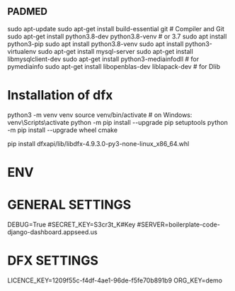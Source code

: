 ## PADMED ##
sudo apt-update
sudo apt-get install build-essential git # Compiler and Git
sudo apt-get install python3.8-dev python3.8-venv # or 3.7
sudo apt install python3-pip
sudo apt install python3.8-venv
sudo apt install python3-virtualenv
sudo apt-get install mysql-server
sudo apt-get install libmysqlclient-dev
sudo apt-get install python3-mediainfodll # for pymediainfo
sudo apt-get install libopenblas-dev liblapack-dev # for Dlib

# Installation of dfx #

python3 -m venv venv
source venv/bin/activate # on Windows: venv\Scripts\activate
python -m pip install --upgrade pip setuptools
python -m pip install --upgrade wheel cmake

pip install dfxapi/lib/libdfx-4.9.3.0-py3-none-linux_x86_64.whl


# ENV

# GENERAL SETTINGS
DEBUG=True
#SECRET_KEY=S3cr3t_K#Key
#SERVER=boilerplate-code-django-dashboard.appseed.us

# DFX SETTINGS
LICENCE_KEY=1209f55c-f4df-4ae1-96de-f5fe70b891b9
ORG_KEY=demo

